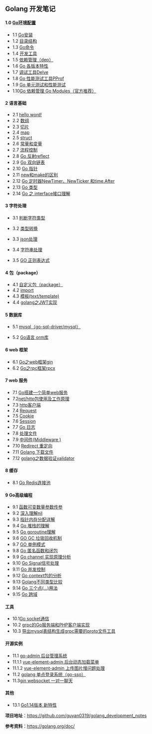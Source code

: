 ##    Golang 开发笔记



####    1.0 [**Go环境配置**](https://github.com/guyan0319/golang_development_notes/blob/master/zh/1.0.md)

- 1.1 [Go安装](https://github.com/guyan0319/golang_development_notes/blob/master/zh/1.1.md)
- 1.2 [目录结构](https://github.com/guyan0319/golang_development_notes/blob/master/zh/1.2.md)
- 1.3 [Go命令](https://github.com/guyan0319/golang_development_notes/blob/master/zh/1.3.md)
- 1.4 [开发工具](https://github.com/guyan0319/golang_development_notes/blob/master/zh/1.4.md)
- 1.5 [依赖管理（dep）](https://github.com/guyan0319/golang_development_notes/blob/master/zh/1.5.md)
- 1.6 [Go 各版本特性](https://github.com/guyan0319/golang_development_notes/blob/master/zh/1.6.md)
- 1.7 [调试工具Delve](https://github.com/guyan0319/golang_development_notes/blob/master/zh/1.7.md)
- 1.8  [Go 性能测试工具PProf](https://github.com/guyan0319/golang_development_notes/blob/master/zh/1.8.md)
- 1.9  [Go  单元测试和性能测试](https://github.com/guyan0319/golang_development_notes/blob/master/zh/1.9.md)
- 1.10[Go 依赖管理 Go Modules（官方推荐）](https://github.com/guyan0319/golang_development_notes/blob/master/zh/1.10.md)

#### 2 语言基础

- 2.1 [hello word!](https://github.com/guyan0319/golang_development_notes/blob/master/zh/2.1.md)
- 2.2 [数组](https://github.com/guyan0319/golang_development_notes/blob/master/zh/2.2.md)
- 2.3 [切片](https://github.com/guyan0319/golang_development_notes/blob/master/zh/2.3.md)
- 2.4 [map](https://github.com/guyan0319/golang_development_notes/blob/master/zh/2.4.md)
- 2.5 [struct](https://github.com/guyan0319/golang_development_notes/blob/master/zh/2.5.md)
- 2.6 [常量和变量](https://github.com/guyan0319/golang_development_notes/blob/master/zh/2.6.md)
- 2.7 [流程控制](https://github.com/guyan0319/golang_development_notes/blob/master/zh/2.7.md)
- 2.8 [Go 反射reflect](https://github.com/guyan0319/golang_development_notes/blob/master/zh/2.8.md)
- 2.9 [Go 双向链表](https://github.com/guyan0319/golang_development_notes/blob/master/zh/2.9.md)
- 2.10 [Go 指针](https://github.com/guyan0319/golang_development_notes/blob/master/zh/2.10.md)
- 2.11 [new和make的区别](https://github.com/guyan0319/golang_development_notes/blob/master/zh/2.11.md)
- 2.12 [Go 定时器NewTimer、NewTicker 和time.After](https://github.com/guyan0319/golang_development_notes/blob/master/zh/2.12.md)
- 2.13 [Go 类型](https://github.com/guyan0319/golang_development_notes/blob/master/zh/2.13.md)
- 2.14 [Go 之 interface接口理解](https://github.com/guyan0319/golang_development_notes/blob/master/zh/2.14.md)

#### 3  字符处理

- 3.1 [判断字符类型](https://github.com/guyan0319/golang_development_notes/blob/master/zh/3.1.md)

- 3.2 [类型转换](https://github.com/guyan0319/golang_development_notes/blob/master/zh/3.2.md)

- 3.3 [json处理](https://github.com/guyan0319/golang_development_notes/blob/master/zh/3.3.md)

- 3.4 [字符串处理](https://github.com/guyan0319/golang_development_notes/blob/master/zh/3.4.md)

- 3.5 [GO 正则表达式](https://github.com/guyan0319/golang_development_notes/blob/master/zh/3.5.md)

#### 4 包（package）

- 4.1 [自定义包（package）](https://github.com/guyan0319/golang_development_notes/blob/master/zh/4.1.md)
- 4.2  [import](https://github.com/guyan0319/golang_development_notes/blob/master/zh/4.2.md)
- 4.3 [模板(text/template)](https://github.com/guyan0319/golang_development_notes/blob/master/zh/4.3.md)
- 4.4 [ golang之JWT实现](https://github.com/guyan0319/golang_development_notes/blob/master/zh/4.4.md)

#### 5 数据库

- 5.1 [mysql（go-sql-driver/mysql）](https://github.com/guyan0319/golang_development_notes/blob/master/zh/5.1.md)

- 5.2 [Go语言 orm库](https://github.com/guyan0319/golang_development_notes/blob/master/zh/5.2.md)

#### 6  web 框架

- 6.1 [Go之web框架gin](https://github.com/guyan0319/golang_development_notes/blob/master/zh/6.1.md)
- 6.2 [Go之rpc框架rpcx](https://github.com/guyan0319/golang_development_notes/blob/master/zh/6.2.md)

#### 7  web 服务

- 7.1 [Go搭建一个简单web服务](https://github.com/guyan0319/golang_development_notes/blob/master/zh/7.1.md)
- 7.2[net/http包使用及工作原理](https://github.com/guyan0319/golang_development_notes/blob/master/zh/7.2.md)
- 7.3 [http客户端](https://github.com/guyan0319/golang_development_notes/blob/master/zh/7.3.md)
- 7.4 [Request](https://github.com/guyan0319/golang_development_notes/blob/master/zh/7.4.md)
- 7.5 [Cookie](https://github.com/guyan0319/golang_development_notes/blob/master/zh/7.5.md)
- 7.6 [Session](https://github.com/guyan0319/golang_development_notes/blob/master/zh/7.6.md)
- 7.7 [Go 日志 ](https://github.com/guyan0319/golang_development_notes/blob/master/zh/7.7.md)
- 7.8  [处理文件](https://github.com/guyan0319/golang_development_notes/blob/master/zh/7.8.md)
- 7.9 [中间件(Middleware )](https://github.com/guyan0319/golang_development_notes/blob/master/zh/7.9.md)
- 7.10 [Redirect 重定向](https://github.com/guyan0319/golang_development_notes/blob/master/zh/7.10.md)
- 7.11 [Golang 下载文件](https://github.com/guyan0319/golang_development_notes/blob/master/zh/7.11.md)
- 7.12 [golang之数据验证validator](https://github.com/guyan0319/golang_development_notes/blob/master/zh/7.12.md)

#### 8  缓存

- 8.1 [Go Redis连接池](https://github.com/guyan0319/golang_development_notes/blob/master/zh/8.1.md)

  

#### 9  Go高级编程

- 9.1 [函数可变数量参数传参](https://github.com/guyan0319/golang_development_notes/blob/master/zh/9.1.md)
- 9.2 [深入理解nil](https://github.com/guyan0319/golang_development_notes/blob/master/zh/9.2.md)
- 9.3 [指针内存分配详解](https://github.com/guyan0319/golang_development_notes/blob/master/zh/9.3.md)
- 9.4 [Go 堆栈的理解](https://github.com/guyan0319/golang_development_notes/blob/master/zh/9.4.md)
- 9.5 [Go  goroutine理解](https://github.com/guyan0319/golang_development_notes/blob/master/zh/9.5.md)
- 9.6 [GO GC 垃圾回收机制](https://github.com/guyan0319/golang_development_notes/blob/master/zh/9.6.md)
- 9.7 [GO 单例模式](https://github.com/guyan0319/golang_development_notes/blob/master/zh/9.7.md)
- 9.8 [Go 匿名函数和闭包](https://github.com/guyan0319/golang_development_notes/blob/master/zh/9.8.md)
- 9.9 [Go  channel 实现原理分析](https://github.com/guyan0319/golang_development_notes/blob/master/zh/9.9.md)
- 9.10 [Go Signal信号处理](https://github.com/guyan0319/golang_development_notes/blob/master/zh/9.10.md)
- 9.11 [Go 并发控制](https://github.com/guyan0319/golang_development_notes/blob/master/zh/9.11.md)
- 9.12 [Go context包的分析](https://github.com/guyan0319/golang_development_notes/blob/master/zh/9.12.md)
- 9.13 [Golang不同类型比较](https://github.com/guyan0319/golang_development_notes/blob/master/zh/9.13.md)
- 9.14 [Go 三个点(...)用法](https://github.com/guyan0319/golang_development_notes/blob/master/zh/9.14.md)
- 9.15 [Go  跨域](https://github.com/guyan0319/golang_development_notes/blob/master/zh/9.15.md)

#### 工具

- 10.1[Go socket通信](https://github.com/guyan0319/golang_development_notes/blob/master/zh/10.1.md)
- 10.2  [grpc的Go服务端和PHP客户端实现](https://github.com/guyan0319/golang_development_notes/blob/master/zh/10.2.md)
- 10.3  [导出mysql表结构生成grpc需要的proto文件工具](https://github.com/guyan0319/golang_development_notes/blob/master/zh/10.3.md)

#### 开源实例

- 11.1 [go-admin 后台管理系统](https://github.com/guyan0319/go-admin)
- 11.1.1 [ vue-element-admin 后台动态加载菜单](https://github.com/guyan0319/golang_development_notes/blob/master/zh/11.1.1.md)
- 11.1.2 [vue-element-admin 上传图片慢问题处理](https://github.com/guyan0319/golang_development_notes/blob/master/zh/11.1.2.md)
- 11.2 [golang 单点登录系统（go-sso）](https://github.com/guyan0319/go-sso)
- 11.3[gin websocket 一对一聊天](https://github.com/guyan0319/golang_development_notes/blob/master/zh/11.3.md)

#### **其他**

- 13.1 [Go1.14版本 新特性](https://github.com/guyan0319/golang_development_notes/blob/master/zh/13.1.md)

**项目地址**：https://github.com/guyan0319/golang_development_notes

**参考资料**：https://golang.org/doc/